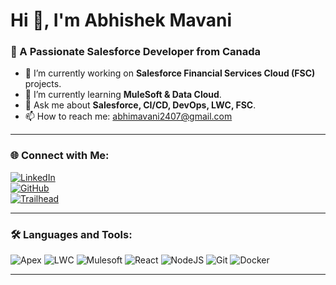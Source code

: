# Hi 👋, I'm Abhishek Mavani

### 🚀 A Passionate Salesforce Developer from Canada  
- 🔭 I’m currently working on **Salesforce Financial Services Cloud (FSC)** projects.  
- 🌱 I’m currently learning **MuleSoft & Data Cloud**.  
- 💬 Ask me about **Salesforce, CI/CD, DevOps, LWC, FSC**.  
- 📫 How to reach me: [abhimavani2407@gmail.com](mailto:abhimavani2407@gmail.com)

---

### 🌐 Connect with Me:
[![LinkedIn](https://img.shields.io/badge/LinkedIn-blue?style=for-the-badge&logo=linkedin)](https://linkedin.com/in/abhimavani)  
[![GitHub](https://img.shields.io/badge/GitHub-black?style=for-the-badge&logo=github)](https://github.com/AbhiMavani)  
[![Trailhead](https://img.shields.io/badge/Salesforce-Trailblazer-blue?style=for-the-badge&logo=salesforce)](https://www.salesforce.com/trailblazer/amavani24)

---

### 🛠️ Languages and Tools:
![Apex](https://img.shields.io/badge/Apex-0052CC?style=for-the-badge&logo=salesforce)
![LWC](https://img.shields.io/badge/Lightning%20Web%20Components-0052CC?style=for-the-badge&logo=salesforce)
![Mulesoft](https://img.shields.io/badge/MuleSoft-0052CC?style=for-the-badge&logo=salesforce)
![React](https://img.shields.io/badge/React-61DAFB?style=for-the-badge&logo=react)
![NodeJS](https://img.shields.io/badge/Node.js-339933?style=for-the-badge&logo=node.js)
![Git](https://img.shields.io/badge/Git-F05032?style=for-the-badge&logo=git)
![Docker](https://img.shields.io/badge/Docker-2496ED?style=for-the-badge&logo=docker)

---


